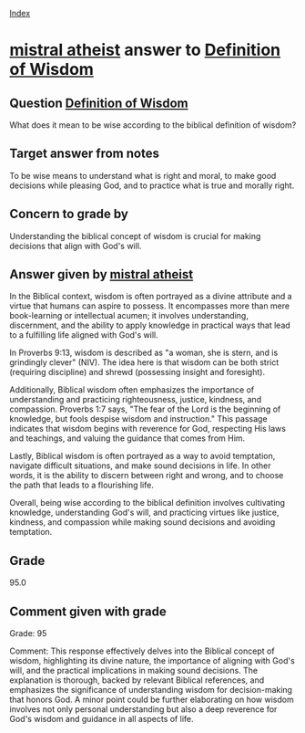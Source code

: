 
[Index](../../index.md)
# [mistral atheist](../../answering_models/mistral_atheist.md) answer to [Definition of Wisdom](../../questions/Definition_of_Wisdom.md)

## Question [Definition of Wisdom](../../questions/Definition_of_Wisdom.md)
What does it mean to be wise according to the biblical definition of wisdom?

## Target answer from notes
To be wise means to understand what is right and moral, to make good decisions while pleasing God, and to practice what is true and morally right.

## Concern to grade by
Understanding the biblical concept of wisdom is crucial for making decisions that align with God's will.

## Answer given by [mistral atheist](../../answering_models/mistral_atheist.md)
 In the Biblical context, wisdom is often portrayed as a divine attribute and a virtue that humans can aspire to possess. It encompasses more than mere book-learning or intellectual acumen; it involves understanding, discernment, and the ability to apply knowledge in practical ways that lead to a fulfilling life aligned with God's will.

In Proverbs 9:13, wisdom is described as "a woman, she is stern, and is grindingly clever" (NIV). The idea here is that wisdom can be both strict (requiring discipline) and shrewd (possessing insight and foresight).

Additionally, Biblical wisdom often emphasizes the importance of understanding and practicing righteousness, justice, kindness, and compassion. Proverbs 1:7 says, "The fear of the Lord is the beginning of knowledge, but fools despise wisdom and instruction." This passage indicates that wisdom begins with reverence for God, respecting His laws and teachings, and valuing the guidance that comes from Him.

Lastly, Biblical wisdom is often portrayed as a way to avoid temptation, navigate difficult situations, and make sound decisions in life. In other words, it is the ability to discern between right and wrong, and to choose the path that leads to a flourishing life.

Overall, being wise according to the biblical definition involves cultivating knowledge, understanding God's will, and practicing virtues like justice, kindness, and compassion while making sound decisions and avoiding temptation.

## Grade
95.0

## Comment given with grade
Grade: 95

Comment: This response effectively delves into the Biblical concept of wisdom, highlighting its divine nature, the importance of aligning with God's will, and the practical implications in making sound decisions. The explanation is thorough, backed by relevant Biblical references, and emphasizes the significance of understanding wisdom for decision-making that honors God. A minor point could be further elaborating on how wisdom involves not only personal understanding but also a deep reverence for God's wisdom and guidance in all aspects of life.
